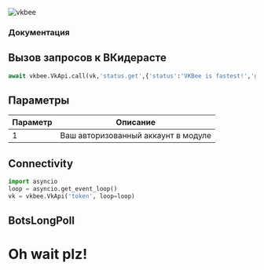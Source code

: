 ![vkbee](https://github.com/asyncvk/vkbee/blob/master/vkbee/bgtio.png?raw=true)
### Документация
## Вызов запросов к ВКидерасте
```python
await vkbee.VkApi.call(vk,'status.get',{'status':'VKBee is fastest!','group_id':1}
```
## Параметры

| Параметр | Описание |
| -------- | ---------|
| 1 | Ваш авторизованный аккаунт в модуле      |
## Connectivity

```python
import asyncio
loop = asyncio.get_event_loop()
vk = vkbee.VkApi('token', loop=loop)
```

## BotsLongPoll
# Oh wait plz!
